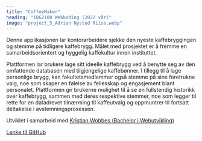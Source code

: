 ```yaml
---
title: "CoffeeMaker"
heading: "IDG2100 Webkoding (2022 vår)"
image: "project_5_Adrian Nysted Riise.webp"
---
```


Denne applikasjonen lar kontorarbeidere sjekke den nyeste kaffebryggingen og stemme på tidligere kaffebrygg. Målet med prosjektet er å fremme en samarbeidsorientert og hyggelig kaffekultur innen instituttet.

Plattformen lar brukere lage sitt ideelle kaffebrygg ved å benytte seg av den omfattende databasen med tilgjengelige kaffebønner. I tillegg til å lage personlige brygg, kan fakultetsmedlemmer også stemme på sine foretrukne valg, noe som skaper en følelse av fellesskap og engasjement blant personalet. Plattformen gir brukerne mulighet til å se en fullstendig historikk over kaffebrygg, sammen med deres respektive stemmer, noe som legger til rette for en datadrevet tilnærming til kaffeutvalg og oppmuntrer til fortsatt deltakelse i avstemningsprosessen.

Utviklet i samarbeid med <a target='_blank' href='/bwu/kristwob'>Kristian Wobbes (Bachelor i Webutvikling)</a>

<a target="_blank" href="https://github.com/Misthalin/office-coffee-maker-master">Lenke til GitHub</a>
